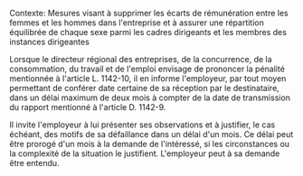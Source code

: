 Contexte: Mesures visant à supprimer les écarts de rémunération entre les femmes et les hommes dans l'entreprise et à assurer une répartition équilibrée de chaque sexe parmi les cadres dirigeants et les membres des instances dirigeantes

Lorsque le directeur régional des entreprises, de la concurrence, de la consommation, du travail et de l'emploi envisage de prononcer la pénalité mentionnée à l'article L. 1142-10, il en informe l'employeur, par tout moyen permettant de conférer date certaine de sa réception par le destinataire, dans un délai maximum de deux mois à compter de la date de transmission du rapport mentionné à l'article D. 1142-9.

Il invite l'employeur à lui présenter ses observations et à justifier, le cas échéant, des motifs de sa défaillance dans un délai d'un mois. Ce délai peut être prorogé d'un mois à la demande de l'intéressé, si les circonstances ou la complexité de la situation le justifient. L'employeur peut à sa demande être entendu.
